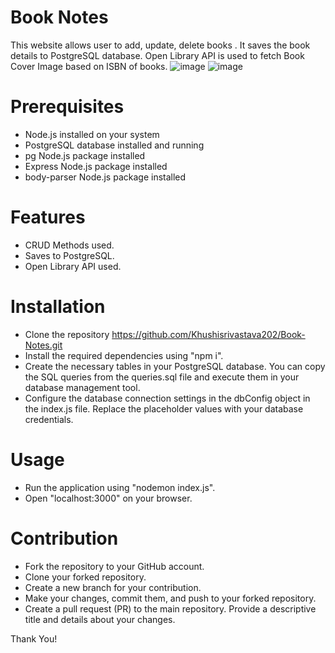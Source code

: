 # Book Notes
This website allows user to add, update, delete books . It saves the book details to PostgreSQL database. Open Library API is used to fetch Book Cover Image based on ISBN of books.
![image](https://github.com/Khushisrivastava202/Book-Notes/assets/82716033/8cabfb4d-adcc-49a2-ab5f-d372a4915713)
![image](https://github.com/Khushisrivastava202/Book-Notes/assets/82716033/7c5bcd1a-3521-4637-bb59-e3b8099c50e5)



# Prerequisites
* Node.js installed on your system
* PostgreSQL database installed and running
* pg Node.js package installed
* Express Node.js package installed
* body-parser Node.js package installed

# Features
* CRUD Methods used.
* Saves to PostgreSQL.
* Open Library API used.

# Installation
* Clone the repository https://github.com/Khushisrivastava202/Book-Notes.git
* Install the required dependencies using "npm i".
* Create the necessary tables in your PostgreSQL database. You can copy the SQL queries from the queries.sql file and execute them in your database management tool.
* Configure the database connection settings in the dbConfig object in the index.js file. Replace the placeholder values with your database credentials.

# Usage
* Run the application using "nodemon index.js".
* Open "localhost:3000" on your browser.

# Contribution
* Fork the repository to your GitHub account.
* Clone your forked repository.
* Create a new branch for your contribution.
* Make your changes, commit them, and push to your forked repository.
* Create a pull request (PR) to the main repository. Provide a descriptive title and details about your changes.

Thank You!


